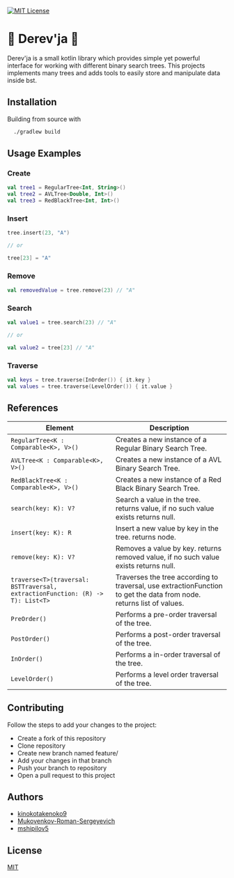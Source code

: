 

[![MIT License](https://img.shields.io/badge/License-MIT-green.svg)](https://choosealicense.com/licenses/mit/)

# 🌳 Derev'ja 🌳

Derev'ja is a small kotlin library which provides simple yet powerful interface for working with different binary search trees. This projects implements many trees and adds tools to easily store and manipulate data inside bst.
## Installation

Building from source with

```bash
  ./gradlew build
```

## Usage Examples
### Create
```kotlin
val tree1 = RegularTree<Int, String>()
val tree2 = AVLTree<Double, Int>()
val tree3 = RedBlackTree<Int, Int>()
```
### Insert
```kotlin
tree.insert(23, "A")

// or

tree[23] = "A"
```
### Remove
```kotlin
val removedValue = tree.remove(23) // "A"
```
### Search
```kotlin
val value1 = tree.search(23) // "A"

// or

val value2 = tree[23] // "A"
```
### Traverse
```kotlin
val keys = tree.traverse(InOrder()) { it.key }
val values = tree.traverse(LevelOrder()) { it.value }
```
## References

| Element                                                                       | Description                                                                                                          |
|-------------------------------------------------------------------------------|----------------------------------------------------------------------------------------------------------------------|
| `RegularTree<K : Comparable<K>, V>()`                                         | Creates a new instance of a Regular Binary Search Tree.                                                              |
| `AVLTree<K : Comparable<K>, V>()`                                             | Creates a new instance of a AVL Binary Search Tree.                                                                  |
| `RedBlackTree<K : Comparable<K>, V>()`                                        | Creates a new instance of a Red Black Binary Search Tree.                                                            |
| `search(key: K): V?`                                                          | Search a value in the tree. returns value, if no such value exists returns null.                                     |
| `insert(key: K): R`                                                           | Insert a new value by key in the tree. returns node.                                                                 |
| `remove(key: K): V?`                                                          | Removes a value by key. returns removed value, if no such value exists returns null.                                 |
| `traverse<T>(traversal: BSTTraversal, extractionFunction: (R) -> T): List<T>` | Traverses the tree according to traversal, use extractionFunction to get the data from node. returns list of values. |
| `PreOrder()`                                                                  | Performs a pre-order traversal of the tree.                                                                          |
| `PostOrder()`                                                                 | Performs a post-order traversal of the tree.                                                                         |
| `InOrder()`                                                                   | Performs a in-order traversal of the tree.                                                                           |
| `LevelOrder()`                                                                | Performs a level order traversal of the tree.                                                                        |


## Contributing

Follow the steps to add your changes to the project:
- Create a fork of this repository
- Clone repository
- Create new branch named feature/<name>
- Add your changes in that branch
- Push your branch to repository
- Open a pull request to this project



## Authors

- [kinokotakenoko9](https://www.github.com/kinokotakenoko9)
- [Mukovenkov-Roman-Sergeyevich](https://www.github.com/Mukovenkov-Roman-Sergeyevich)
- [mshipilov5](https://www.github.com/mshipilov5)
## License

[MIT](/)

